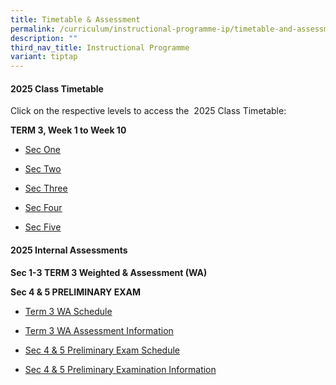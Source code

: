 ```yaml
---
title: Timetable & Assessment
permalink: /curriculum/instructional-programme-ip/timetable-and-assessment/
description: ""
third_nav_title: Instructional Programme
variant: tiptap
---
```

<h4>2025 Class Timetable</h4>
<p>Click on the respective levels to access the&nbsp; 2025 Class Timetable:</p>
<p><strong>TERM 3, Week 1 to Week 10</strong>
</p>
<ul>
<li>
<p><a href="https://drive.google.com/file/d/1_kcTZ189K4sayr1b0_nip2_j54rQlw5e/view?usp=sharing" class="XqQF9c" rel="noopener noreferrer nofollow" target="_blank"><u>Sec One</u></a>
</p>
</li>
<li>
<p><a href="https://drive.google.com/file/d/1IMj9yU-AVJ3SCCf2OpKb5GjBb64uym0C/view?usp=sharing" class="XqQF9c" rel="noopener noreferrer nofollow" target="_blank"><u>Sec Two</u></a>
</p>
</li>
<li>
<p><a href="https://drive.google.com/file/d/191Wq6Uet9rGA83gWC3IIJWwgHmiFrNh9/view?usp=sharing" class="XqQF9c" rel="noopener noreferrer nofollow" target="_blank"><u>Sec Three</u></a>
</p>
</li>
<li>
<p><a href="https://drive.google.com/file/d/17oIKtLNc4ogsjDvQ6eBvQaBbtGyVuiiH/view?usp=sharing" class="XqQF9c" rel="noopener noreferrer nofollow" target="_blank"><u>Sec Four</u></a>
</p>
</li>
<li>
<p><a href="https://drive.google.com/file/d/14sQ4rlt91fCJslA9d4OPHd6qSPvh_9np/view?usp=sharing" class="XqQF9c" rel="noopener noreferrer nofollow" target="_blank"><u>Sec Five</u></a>
</p>
</li>
</ul>
<h4>2025 Internal Assessments</h4>
<p><strong>Sec 1-3 TERM 3 Weighted &amp; Assessment (WA)</strong>
</p>
<p><strong>Sec 4 &amp; 5 PRELIMINARY EXAM</strong>
</p>
<ul data-tight="true" class="tight">
<li>
<p><a href="https://docs.google.com/document/d/1LsNHrsqR0dEr5b7WqtNfmWxY8BDpz_JZ/edit?usp=drive_link&amp;ouid=102535492392452145389&amp;rtpof=true&amp;sd=true" rel="noopener nofollow" target="_blank">Term 3 WA Schedule</a>
</p>
<p></p>
</li>
<li>
<p><a href="https://docs.google.com/document/d/1H6pVB5AGlmdqhrurwylBjz5ivFstBN5P/edit?usp=drive_link&amp;ouid=102535492392452145389&amp;rtpof=true&amp;sd=true" rel="noopener nofollow" target="_blank">Term 3 WA Assessment Information</a>
</p>
<p></p>
</li>
<li>
<p><a href="https://docs.google.com/document/d/1gnMpWrKWc2CysSBHO7s_yG-dDo2Xr1C4/edit?usp=drive_link&amp;ouid=102535492392452145389&amp;rtpof=true&amp;sd=true" rel="noopener nofollow" target="_blank">Sec 4 &amp; 5 Preliminary Exam Schedule</a>
</p>
<p></p>
</li>
<li>
<p><a href="https://docs.google.com/document/d/1FXsSs9oWHpnK1nyGO0gSi1h5SsQkI1V4/edit?usp=drive_link&amp;ouid=102535492392452145389&amp;rtpof=true&amp;sd=true" rel="noopener nofollow" target="_blank">Sec 4 &amp; 5 Preliminary Examination Information</a>
</p>
</li>
</ul>
<p></p>
<p>
<br>
</p>